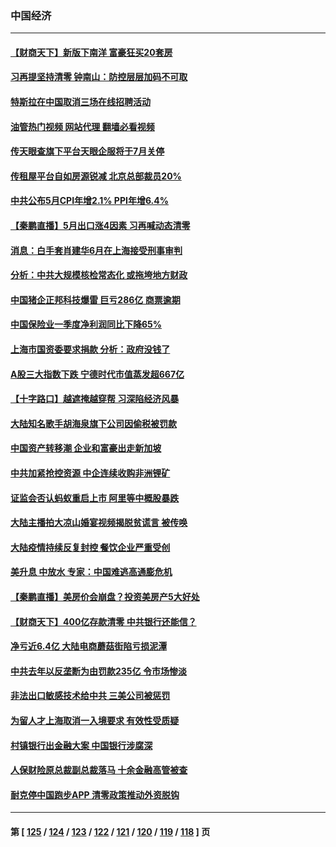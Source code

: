 ### 中国经济
---
#### [【财商天下】新版下南洋 富豪狂买20套房](../../pages/ncid283/n13756795.md?06110845) 
#### [习再提坚持清零 钟南山：防控层层加码不可取](../../pages/ncid283/n13756635.md?06110845) 
#### [特斯拉在中国取消三场在线招聘活动](../../pages/ncid283/n13756628.md?06110845) 
#### [油管热门视频 网站代理 翻墙必看视频](http://209.222.30.114:81/youtube.html?06110845)
#### [传天眼查旗下平台天眼企服将于7月关停](../../pages/ncid283/n13756707.md?06110845) 
#### [传租屋平台自如房源锐减  北京总部裁员20%](../../pages/ncid283/n13756514.md?06110845) 
#### [中共公布5月CPI年增2.1% PPI年增6.4%](../../pages/ncid283/n13756337.md?06110845) 
#### [【秦鹏直播】5月出口涨4因素 习再喊动态清零](../../pages/ncid283/n13756107.md?06110845) 
#### [消息：白手套肖建华6月在上海接受刑事审判](../../pages/ncid283/n13756111.md?06110845) 
#### [分析：中共大规模核检常态化 或拖垮地方财政](../../pages/ncid283/n13756065.md?06110845) 
#### [中国猪企正邦科技爆雷 巨亏286亿 商票逾期](../../pages/ncid283/n13756102.md?06110845) 
#### [中国保险业一季度净利润同比下降65%](../../pages/ncid283/n13756054.md?06110845) 
#### [上海市国资委要求捐款 分析：政府没钱了](../../pages/ncid283/n13755948.md?06110845) 
#### [A股三大指数下跌 宁德时代市值蒸发超667亿](../../pages/ncid283/n13756011.md?06110845) 
#### [【十字路口】越遮掩越穿帮 习深陷经济风暴](../../pages/ncid283/n13755786.md?06110845) 
#### [大陆知名歌手胡海泉旗下公司因偷税被罚款](../../pages/ncid283/n13755976.md?06110845) 
#### [中国资产转移潮 企业和富豪出走新加坡](../../pages/ncid283/n13755974.md?06110845) 
#### [中共加紧抢控资源 中企连续收购非洲锂矿](../../pages/ncid283/n13755910.md?06110845) 
#### [证监会否认蚂蚁重启上市 阿里等中概股暴跌](../../pages/ncid283/n13755885.md?06110845) 
#### [大陆主播拍大凉山婚宴视频揭脱贫谎言 被传唤](../../pages/ncid283/n13755710.md?06110845) 
#### [大陆疫情持续反复封控 餐饮企业严重受创](../../pages/ncid283/n13755552.md?06110845) 
#### [美升息 中放水 专家：中国难逃高通膨危机](../../pages/ncid283/n13755529.md?06110845) 
#### [【秦鹏直播】美房价会崩盘？投资美房产5大好处](../../pages/ncid283/n13755237.md?06110845) 
#### [【财商天下】400亿存款清零 中共银行还能信？](../../pages/ncid283/n13755217.md?06110845) 
#### [净亏近6.4亿 大陆电商蘑菇街陷亏损泥潭](../../pages/ncid283/n13755251.md?06110845) 
#### [中共去年以反垄断为由罚款235亿 令市场惨淡](../../pages/ncid283/n13755230.md?06110845) 
#### [非法出口敏感技术给中共 三美公司被惩罚](../../pages/ncid283/n13755233.md?06110845) 
#### [为留人才上海取消一入境要求 有效性受质疑](../../pages/ncid283/n13755114.md?06110845) 
#### [村镇银行出金融大案 中国银行涉腐深](../../pages/ncid283/n13755162.md?06110845) 
#### [人保财险原总裁副总裁落马 十余金融高管被查](../../pages/ncid283/n13755174.md?06110845) 
#### [耐克停中国跑步APP 清零政策推动外资脱钩](../../pages/ncid283/n13755010.md?06110845) 

---
#### 第 [ [125](./125.md?06110845) / [124](./124.md?06110845) / [123](./123.md?06110845) / [122](./122.md?06110845) / [121](./121.md?06110845) / [120](./120.md?06110845) / [119](./119.md?06110845) / [118](./118.md?06110845) ] 页
